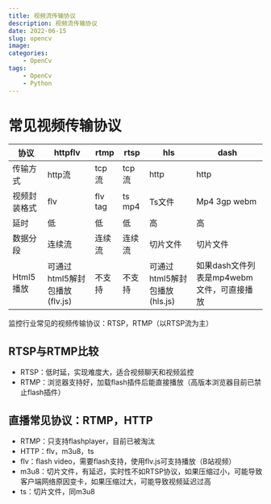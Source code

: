 ```yaml
---
title: 视频流传输协议
description: 视频流传输协议
date: 2022-06-15
slug: opencv
image: 
categories:
    - OpenCv
tags:
    - OpenCv
    - Python
---
```


# 常见视频传输协议

| 协议 | httpflv | rtmp | rtsp | hls | dash |
| --- | --- | --- | --- | --- | --- |
| 传输方式 | http流 | tcp流 | tcp流 | http | http |
| 视频封装格式 | flv | flv tag | ts mp4 | Ts文件 | Mp4 3gp webm |
| 延时 | 低 | 低 | 低 | 高 | 高 |
| 数据分段 | 连续流 | 连续流 | 连续流 | 切片文件 | 切片文件 |
| Html5播放 | 可通过html5解封包播放(flv.js) | 不支持 | 不支持 | 可通过html5解封包播放(hls.js) | 如果dash文件列表是mp4webm文件，可直接播放 |

监控行业常见的视频传输协议：RTSP，RTMP（以RTSP流为主）

## RTSP与RTMP比较

* RTSP：低时延，实现难度大，适合视频聊天和视频监控
* RTMP：浏览器支持好，加载flash插件后能直接播放（高版本浏览器目前已禁止flash插件）

## 直播常见协议：RTMP，HTTP

* RTMP：只支持flashplayer，目前已被淘汰
* HTTP：flv，m3u8，ts
* flv：flash video，需要flash支持，使用flv.js可支持播放（B站视频）
* m3u8：切片文件，有延迟，实时性不如RTSP协议，如果压缩过小，可能导致客户端网络原因变卡，如果压缩过大，可能导致视频延迟过高
* ts：切片文件，同m3u8
